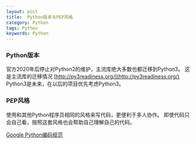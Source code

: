 ```yaml
---
layout: post
title:  Python版本与PEP风格 
category: Python
tags: Python
keywords: Python
---
```


### Python版本

官方2020年后停止对Python2的维护，主流库绝大多数也都迁移到Python3。
这是主流库的迁移情况 [http://py3readiness.org/](http://py3readiness.org/)
Python3是未来，在以后的项目优先考虑Python3。


### PEP风格

使用和其他Python程序员相同的风格来写代码，更便利于多人协作。
即使代码只会自己看，按照这套风格也会帮助自己理解自己的代码。

[Google Python编码规范](http://zh-google-styleguide.readthedocs.io/en/latest/google-python-styleguide/python_style_rules)
